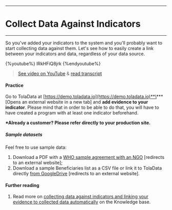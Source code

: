 ****
# Collect Data Against Indicators
---

So you've added your indicators to the system and you'll probably want to start collecting data against them. Let's see how to easily create a link between your indicators and data, regardless of your data source.

{%youtube%} lRkHFiQ8jrk {%endyoutube%}  
> [See video on YouTube](https://www.youtube.com/embed/lRkHFiQ8jrk?rel=0) & [read transcript](https://docs.google.com/document/d/1DCaeMviBwSO5hGSfeh6Y9McPI6D1dzxJyDs5kKa4wug/edit#heading=h.uebbtclg0qh)
 
#### Practice

Go to TolaData at [https://demo.toladata.io](https://demo.toladata.io)**\*** \[Opens an external website in a new tab\] and **add evidence to your indicator**. Please mind that in order to be able to do that, you will have to have created a program with at least one indicator beforehand. 

**\*Already a customer? Please refer directly to your production site.**

##### Sample datasets

Feel free to use sample data:
1. Download a PDF with a [WHO sample agreement with an NGO](http://www.who.int/hac/techguidance/tools/manuals/who_field_handbook/c8.pdf?ua=1) \[redirects to an external website\];
2. Download a sample Beneficiaries list as a CSV file or link it to TolaData directly [from GoogleDrive](https://docs.google.com/spreadsheets/d/18kZeA9f9akq1PYCNVErtiaMqKzvIity3ZwbTchTptXc/edit?usp=sharing) \[redirects to an external website\].

#### Further reading

1. Read more on [collecting data against indicators and linking your evidence to collected data automatically](https://help.toladata.com/en/indicators/what-is-an-indicator/add-collected-data.html) on the Knowledge base.






